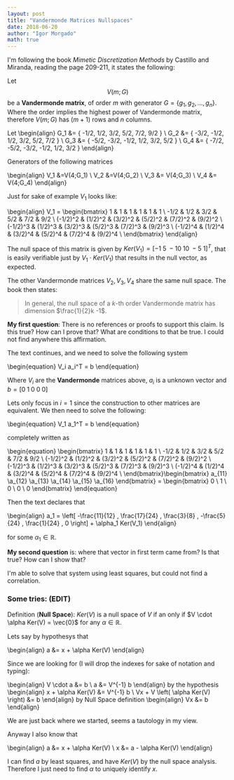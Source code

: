```yaml
---
layout: post
title: "Vandermonde Matrices Nullspaces"
date: 2018-06-20
author: "Igor Morgado"
math: true
---
```


I'm following the book *Mimetic Discretization Methods* by Castillo and Miranda, reading the page 209-211, it states the following:

Let $$V(m;G)$$ be a **Vandermonde matrix**, of order $m$ with generator $G = \{ g_1, g_2, \ldots, g_n \}$. Where the order implies the highest power of Vandermonde matrix, therefore $V(m;G)$ has $(m+1)$ rows and $n$ columns. 

Let 
\begin{align}
G_1 &= \{ -1/2, 1/2, 3/2, 5/2, 7/2, 9/2 \} \\
G_2 &= \{ -3/2, -1/2, 1/2, 3/2, 5/2, 7/2 \} \\
G_3 &= \{ -5/2, -3/2, -1/2, 1/2, 3/2, 5/2 \} \\
G_4 &= \{ -7/2, -5/2, -3/2, -1/2, 1/2, 3/2 \}
\end{align}

Generators of the following matrices

\begin{align}
V_1 &=V(4;G_1) \\
V_2 &=V(4;G_2) \\
V_3 &= V(4;G_3) \\
V_4 &= V(4;G_4)
\end{align}

Just for sake of example $V_1$ looks like:

\begin{align}
V_1 = \begin{bmatrix}
1 & 1 & 1 & 1 & 1 & 1 \\
-1/2 & 1/2 & 3/2 & 5/2 & 7/2 & 9/2 \\
(-1/2)^2 & (1/2)^2 & (3/2)^2 & (5/2)^2 & (7/2)^2 & (9/2)^2 \\
(-1/2)^3 & (1/2)^3 & (3/2)^3 & (5/2)^3 & (7/2)^3 & (9/2)^3 \\
(-1/2)^4 & (1/2)^4 & (3/2)^4 & (5/2)^4 & (7/2)^4 & (9/2)^4 \\
\end{bmatrix}
\end{align}

The null space of this matrix is given by $Ker(V_1) =[-1 \; 5 \; -10\; 10\; -5\; 1]^T$, that is easily verifiable just by $V_1 \cdot Ker(V_1)$ that results in the null vector, as expected.

The other Vandermonde matrices $V_2, V_3, V_4$ share the same null space. The book then states:

> In general, the null space of a $k$-th order Vandermonde matrix has dimension $\frac{1}{2}k -1$.

**My first question**: There is no references or proofs to support this claim. Is this true? How can I prove that? What are conditions to that be true. I could not find anywhere this affirmation.

The text continues, and we need to solve the following system

\begin{equation}
V_i a_i^T = b
\end{equation}

Where $V_i$ are the **Vandermonde** matrices above, $a_i$ is a unknown vector and $b = [ 0 \;1 \;0 \;0\; 0 ]$

Lets only focus in $i=1$ since the construction to other matrices are equivalent. We then need to solve the following:

\begin{equation}
V_1 a_1^T = b
\end{equation}

completely written as

\begin{equation}
\begin{bmatrix}
1 & 1 & 1 & 1 & 1 & 1 \\
-1/2 & 1/2 & 3/2 & 5/2 & 7/2 & 9/2 \\
(-1/2)^2 & (1/2)^2 & (3/2)^2 & (5/2)^2 & (7/2)^2 & (9/2)^2 \\
(-1/2)^3 & (1/2)^3 & (3/2)^3 & (5/2)^3 & (7/2)^3 & (9/2)^3 \\
(-1/2)^4 & (1/2)^4 & (3/2)^4 & (5/2)^4 & (7/2)^4 & (9/2)^4 \\
\end{bmatrix}\begin{bmatrix}
a_{11} \\a_{12} \\a_{13} \\a_{14} \\a_{15} \\a_{16}
\end{bmatrix} = \begin{bmatrix}
0 \\ 1 \\ 0 \\ 0 \\ 0
\end{bmatrix}
\end{equation}

Then the text declares that 

\begin{align}
a_1 = \left[ -\frac{11}{12} \, \frac{17}{24} \, \frac{3}{8} \, -\frac{5}{24} \,  \frac{1}{24} \, 0 \right]  + \alpha_1 Ker(V_1)
\end{align}

for some $\alpha_1 \in \mathbb{R}$.

**My second question** is: where that vector in first term came from? Is that true? How can I show that?

I'm able to solve that system using least squares, but could not find a correlation.

### Some tries: (EDIT)

Definition (**Null Space**): $Ker(V)$ is a null space of $V$ if an only if $V \cdot \alpha Ker(V) = \vec{0}$ for any $\alpha \in \mathbb{R}$.

Lets say by hypothesys that

\begin{align}
a &= x + \alpha Ker(V)
\end{align}

Since we are looking for (I will drop the indexes for sake of notation and typing):

\begin{align}
V \cdot a &= b \\
a &= V^{-1} b
\end{align}
by the hypothesis
\begin{align}
x + \alpha Ker(V) &= V^{-1} b \\
Vx + V \left( \alpha Ker(V) \right) &= b
\end{align}
by Null Space definition
\begin{align}
Vx &= b
\end{align}

We are just back where we started, seems a tautology in my view.

Anyway I also know that

\begin{align}
a &= x + \alpha Ker(V) \\
x &= a - \alpha Ker(V)
\end{align}

I can find $a$ by least squares, and have $Ker(V)$ by the null space analysis. Therefore  I just need to find $\alpha$ to uniquely identify $x$.
